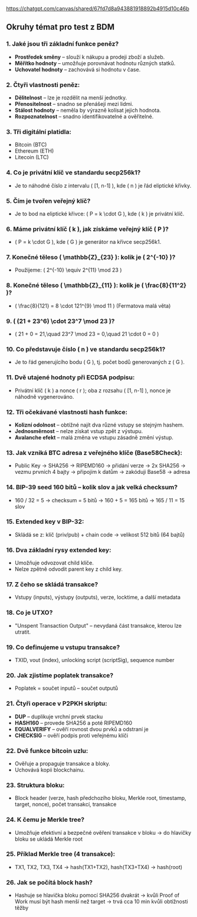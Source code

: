 https://chatgpt.com/canvas/shared/67fd7d8a943881918892b4915d10c46b

## Okruhy témat pro test z BDM

### 1. Jaké jsou tři základní funkce peněz?
- **Prostředek směny** – slouží k nákupu a prodeji zboží a služeb.
- **Měřítko hodnoty** – umožňuje porovnávat hodnotu různých statků.
- **Uchovatel hodnoty** – zachovává si hodnotu v čase.

### 2. Čtyři vlastnosti peněz:
- **Dělitelnost** – lze je rozdělit na menší jednotky.
- **Přenositelnost** – snadno se přenášejí mezi lidmi.
- **Stálost hodnoty** – neměla by výrazně kolísat jejich hodnota.
- **Rozpoznatelnost** – snadno identifikovatelné a ověřitelné.

### 3. Tři digitální platidla:
- Bitcoin (BTC)
- Ethereum (ETH)
- Litecoin (LTC)

### 4. Co je privátní klíč ve standardu secp256k1?
- Je to náhodné číslo z intervalu \( [1, n-1] \), kde \( n \) je řád eliptické křivky.

### 5. Čím je tvořen veřejný klíč?
- Je to bod na eliptické křivce: \( P = k \cdot G \), kde \( k \) je privátní klíč.

### 6. Máme privátní klíč \( k \), jak získáme veřejný klíč \( P \)?
- \( P = k \cdot G \), kde \( G \) je generátor na křivce secp256k1.

### 7. Konečné těleso \( \mathbb{Z}_{23} \): kolik je \( 2^{-10} \)?
- Použijeme: \( 2^{-10} \equiv 2^{11} \mod 23 \)

### 8. Konečné těleso \( \mathbb{Z}_{11} \): kolik je \( \frac{8}{11^2} \)?
- \( \frac{8}{121} = 8 \cdot 121^{9} \mod 11 \) (Fermatova malá věta)

### 9. \( (21 + 23^6) \cdot 23^7 \mod 23 \)?
- \( 21 + 0 = 21,\quad 23^7 \mod 23 = 0,\quad 21 \cdot 0 = 0 \)

### 10. Co představuje číslo \( n \) ve standardu secp256k1?
- Je to řád generujícího bodu \( G \), tj. počet bodů generovaných z \( G \).

### 11. Dvě utajené hodnoty při ECDSA podpisu:
- Privátní klíč \( k \) a nonce \( r \); oba z rozsahu \( [1, n-1] \), nonce je náhodně vygenerováno.

### 12. Tři očekávané vlastnosti hash funkce:
- **Kolizní odolnost** – obtížné najít dva různé vstupy se stejným hashem.
- **Jednosměrnost** – nelze získat vstup zpět z výstupu.
- **Avalanche efekt** – malá změna ve vstupu zásadně změní výstup.

### 13. Jak vzniká BTC adresa z veřejného klíče (Base58Check):
- Public Key → SHA256 → RIPEMD160 → přidání verze → 2x SHA256 → vezmu prvních 4 bajty → připojím k datům → zakóduji Base58 → adresa

### 14. BIP-39 seed 160 bitů – kolik slov a jak velká checksum?
- 160 / 32 = 5 → checksum = 5 bitů → 160 + 5 = 165 bitů → 165 / 11 = 15 slov

### 15. Extended key v BIP-32:
- Skládá se z: klíč (priv/pub) + chain code → velikost 512 bitů (64 bajtů)

### 16. Dva základní rysy extended key:
- Umožňuje odvozovat child klíče.
- Nelze zpětně odvodit parent key z child key.

### 17. Z čeho se skládá transakce?
- Vstupy (inputs), výstupy (outputs), verze, locktime, a další metadata

### 18. Co je UTXO?
- "Unspent Transaction Output" – nevydaná část transakce, kterou lze utratit.

### 19. Co definujeme u vstupu transakce?
- TXID, vout (index), unlocking script (scriptSig), sequence number

### 20. Jak zjistíme poplatek transakce?
- Poplatek = součet inputů – součet outputů

### 21. Čtyři operace v P2PKH skriptu:
- **DUP** – duplikuje vrchní prvek stacku
- **HASH160** – provede SHA256 a poté RIPEMD160
- **EQUALVERIFY** – ověří rovnost dvou prvků a odstraní je
- **CHECKSIG** – ověří podpis proti veřejnému klíči

### 22. Dvě funkce bitcoin uzlu:
- Ověřuje a propaguje transakce a bloky.
- Uchovává kopii blockchainu.

### 23. Struktura bloku:
- Block header (verze, hash předchozího bloku, Merkle root, timestamp, target, nonce), počet transakcí, transakce

### 24. K čemu je Merkle tree?
- Umožňuje efektivní a bezpečné ověření transakce v bloku → do hlavičky bloku se ukládá Merkle root

### 25. Příklad Merkle tree (4 transakce):
- TX1, TX2, TX3, TX4 → hash(TX1+TX2), hash(TX3+TX4) → hash(root)

### 26. Jak se počítá block hash?
- Hashuje se hlavička bloku pomocí SHA256 dvakrát → kvůli Proof of Work musí být hash menší než target → trvá cca 10 min kvůli obtížnosti těžby

